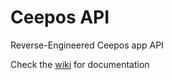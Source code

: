 # Ceepos API
Reverse-Engineered Ceepos app API

Check the [wiki](https://github.com/developerfromjokela/ceepos_api/wiki) for documentation
